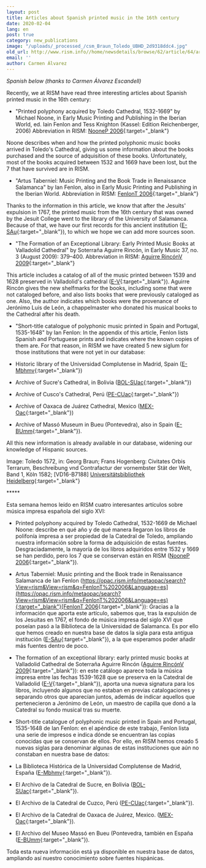 ```yaml
---
layout: post
title: Articles about Spanish printed music in the 16th century
date: 2020-02-04
lang: en
post: true
category: new_publications
image: "/uploads/_processed_/csm_Braun_Toledo_UBHD_2d9318ddc4.jpg"
old_url: http://www.rism.info//home/newsdetails/browse/62/article/64/articles-about-spanish-printed-music-in-the-16th-century.html
email: ''
author: Carmen Álvarez
---
```



_Spanish below (thanks to Carmen Álvarez Escandell)_

Recently, we at RISM have read three interesting articles about Spanish printed music in the 16th century:

- "Printed polyphony acquired by Toledo Cathedral, 1532-1669" by Michael Noone, in Early Music Printing and Publishing in the Iberian World, ed. Iain Fenlon and Tess Knighton (Kassel: Edition Reichenberger, 2006) Abbreviation in RISM: [NooneP 2006](https://opac.rism.info/metaopac/search?View=rism&View=rism&q=NooneP%202006&Language=en){:target="_blank"}

Noone describes when and how the printed polyphonic music books arrived in Toledo's Cathedral, giving us some information about the books purchased and the source of adquisition of these books. Unfortunately, most of the books acquired between 1532 and 1669 have been lost, but the 7 that have survived are in RISM.

- "Artus Taberniel: Music Printing and the Book Trade in Renaissance Salamanca" by Ian Fenlon, also in Early Music Printing and Publishing in the Iberian World. Abbreviation in RISM: [FenlonT 2006](https://opac.rism.info/metaopac/search?View=rism&View=rism&q=FenlonT%202006&Language=en){:target="_blank"}

Thanks to the information in this article, we know that after the Jesuits' expulsion in 1767, the printed music from the 16th century that was owned by the Jesuit College went to the library of the University of Salamanca. Because of that, we have our first records for this ancient institution ([E-SAu](https://opac.rism.info/search?View=rism&siglum=E-SAu&Language=en){:target="_blank"}), to which we hope we can add more sources soon.

- "The Formation of an Exceptional Library: Early Printed Music Books at Valladolid Cathedral" by Soterraña Aguirre Rincón, in Early Music 37, no. 3 (August 2009): 379–400. Abbreviation in RISM: [Aguirre RincónV 2009](https://opac.rism.info/metaopac/search?View=rism&View=rism&q=Aguirre%20Rinco%CC%81nV%202009&Language=en){:target="_blank"}

This article includes a catalog of all of the music printed between 1539 and 1628 preserved in Valladolid's cathedral ([E-V](https://opac.rism.info/search?View=rism&siglum=E-V&Language=en){:target="_blank"}). Aguirre Rincón gives the new shelfmarks for the books, including some that were not cataloged before, and also lists books that were previously cataloged as one. Also, the author indicates which books were the provenance of Jerónimo Luis de León, a chappelmaster who donated his musical books to the Cathedral after his death.

- "Short-title catalogue of polyphonic music printed in Spain and Portugal, 1535-1648" by Ian Fenlon: In the appendix of this article, Fenlon lists Spanish and Portuguese prints and indicates where the known copies of them are. For that reason, in RISM we have created 5 new siglum for those institutions that were not yet in our database:

- Historic library of the Universidad Complutense in Madrid, Spain ([E-Mbhmv](https://opac.rism.info/search?id=991014754&View=rism){:target="_blank"})
- Archive of Sucre's Cathedral, in Bolivia ([BOL-SUac](https://opac.rism.info/search?id=990055270&View=rism){:target="_blank"})
- Archive of Cusco's Cathedral, Perú ([PE-CUac](https://opac.rism.info/search?id=990055270&View=rism){:target="_blank"})
- Archive of Oaxaca de Juárez Cathedral, Mexico ([MEX-Oac](https://opac.rism.info/search?id=990038240&View=rism){:target="_blank"})
- Archive of Massó Museum in Bueu (Pontevedra), also in Spain ([E-BUmm](https://opac.rism.info/search?id=990011332&View=rism){:target="_blank"}).

All this new information is already available in our database, widening our knowledge of Hispanic sources.

Image: Toledo 1572, in: Georg Braun; Frans Hogenberg: Civitates Orbis Terrarum, Beschreibung vnd Contrafactur der vornembster Stät der Welt, Band 1, Köln 1582; [VD16-B7188] [Universitätsbibliothek Heidelberg](http://diglit.ub.uni-heidelberg.de/diglit/braun1582bd1){:target="_blank"}



\*\*\*\*\*



Esta semana hemos leído en RISM cuatro interesantes artículos sobre música impresa española del siglo XVI:

- Printed polyphony acquired by Toledo Cathedral, 1532-1669 de Michael Noone: describe en qué año y de qué manera llegaron los libros de polifonía impresa a ser propiedad de la Catedral de Toledo, ampliando nuestra información sobre la forma de adquisición de estas fuentes. Desgraciadamente, la mayoría de los libros adquiridos entre 1532 y 1669 se han perdido, pero los 7 que se conservan están en RISM ([NooneP 2006](https://opac.rism.info/metaopac/search?View=rism&View=rism&q=NooneP%202006&Language=es){:target="_blank"}).

- Artus Taberniel: Music printing and the Book trade in Renaissance Salamanca de Ian Fenlon ([https://opac.rism.info/metaopac/search?View=rism&View=rism&q=FenlonT%202006&Language=es](https://opac.rism.info/metaopac/search?View=rism&View=rism&q=FenlonT%202006&Language=es){:target="_blank"}[FenlonT 2006](https://opac.rism.info/metaopac/search?View=rism&View=rism&q=FenlonT%202006&Language=es){:target="_blank"}): Gracias a la información que aporta este artículo, sabemos que, tras la expulsión de los Jesuitas en 1767, el fondo de música impresa del siglo XVI que poseían pasó a la Biblioteca de la Universidad de Salamanca. Es por ello que hemos creado en nuestra base de datos la sigla para esta antigua institución ([E-SAu](https://opac.rism.info/search?View=rism&siglum=E-SAu&Language=es){:target="_blank"}), a la que esperamos poder añadir más fuentes dentro de poco.

- The formation of an exceptional library: early printed music books at Valladolid Cathedral de Soterraña Aguirre Rincón ([Aguirre RincónV 2009](https://opac.rism.info/metaopac/search?View=rism&View=rism&q=Aguirre%20Rinco%CC%81nV%202009&Language=es){:target="_blank"}): en este catálogo aparece toda la música impresa entre las fechas 1539-1628 que se preserva en la Catedral de Valladolid ([E-V](https://opac.rism.info/search?View=rism&siglum=E-V&Language=es){:target="_blank"}), aporta una nueva signatura para los libros, incluyendo algunos que no estaban en previas catalogaciones y separando otros que aparecían juntos, además de indicar aquellos que pertenecieron a Jerónimo de León, un maestro de capilla que donó a la Catedral su fondo musical tras su muerte.

- Short-title catalogue of polyphonic music printed in Spain and Portugal, 1535-1648 de Ian Fenlon: en el apéndice de este trabajo, Fenlon lista una serie de impresos e indica dónde se encuentran las copias conocidas que se conservan de ellos. Por ello, en RISM hemos creado 5 nuevas siglas para denominar algunas de estas instituciones que aún no constaban en nuestra base de datos:

- La Biblioteca Histórica de la Universidad Complutense de Madrid, España ([E-Mbhmv](https://opac.rism.info/search?id=991014754&View=rism){:target="_blank"}).

- El Archivo de la Catedral de Sucre, en Bolivia ([BOL-SUac](https://opac.rism.info/search?id=990055270&View=rism){:target="_blank"}).

- El Archivo de la Catedral de Cuzco, Perú ([PE-CUac](https://opac.rism.info/search?id=990055270&View=rism){:target="_blank"}).

- El Archivo de la Catedral de Oaxaca de Juárez, Mexico. ([MEX-Oac](https://opac.rism.info/search?id=990038240&View=rism){:target="_blank"}).

- El Archivo del Museo Massó en Bueu (Pontevedra, también en España ([E-BUmm](https://opac.rism.info/search?id=990011332&View=rism){:target="_blank"}).

Toda esta nueva información está ya disponible en nuestra base de datos, ampliando así nuestro conocimiento sobre fuentes hispánicas.

<script type="text/javascript">var switchTo5x=true;</script><script type="text/javascript" src="http://w.sharethis.com/button/buttons.js"></script><script type="text/javascript">stLight.options({publisher: "9b601438-1ce1-49d8-bfd7-9cff5df54c17", doNotHash: false, doNotCopy: false, hashAddressBar: false});</script>